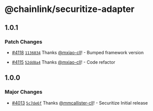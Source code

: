 # @chainlink/securitize-adapter

## 1.0.1

### Patch Changes

- [#4118](https://github.com/smartcontractkit/external-adapters-js/pull/4118) [`1136034`](https://github.com/smartcontractkit/external-adapters-js/commit/113603435a15a9f760ba1d16c4d70822dc358b75) Thanks [@mxiao-cll](https://github.com/mxiao-cll)! - Bumped framework version

- [#4115](https://github.com/smartcontractkit/external-adapters-js/pull/4115) [`52dd8a4`](https://github.com/smartcontractkit/external-adapters-js/commit/52dd8a4fc30f2eed057078ff6c145eda50f6fba7) Thanks [@mxiao-cll](https://github.com/mxiao-cll)! - Code refactor

## 1.0.0

### Major Changes

- [#4013](https://github.com/smartcontractkit/external-adapters-js/pull/4013) [`5c7de6f`](https://github.com/smartcontractkit/external-adapters-js/commit/5c7de6f6b54af9fc19c0a833f1c0c8f800b4dc77) Thanks [@mmcallister-cll](https://github.com/mmcallister-cll)! - Securitize Initial release
